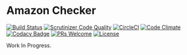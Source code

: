 # Amazon Checker

[![Build Status](https://scrutinizer-ci.com/g/kangoo13/amazon-checker/badges/build.png?b=master)](https://scrutinizer-ci.com/g/kangoo13/amazon-checker/build-status/master) [![Scrutinizer Code Quality](https://scrutinizer-ci.com/g/kangoo13/amazon-checker/badges/quality-score.png?b=master)](https://scrutinizer-ci.com/g/kangoo13/amazon-checker/?branch=master) [![CircleCI](https://circleci.com/gh/kangoo13/amazon-checker/tree/master.svg?style=svg)](https://circleci.com/gh/kangoo13/amazon-checker/tree/master) [![Code Climate](https://codeclimate.com/github/kangoo13/amazon-checker/badges/gpa.svg)](https://codeclimate.com/github/kangoo13/amazon-checker) [![Codacy Badge](https://api.codacy.com/project/badge/Grade/aa2adb7aac514da497b154d6ad37db3c)](https://www.codacy.com/app/kangoo13/amazon-checker) [![PRs Welcome](https://img.shields.io/badge/PRs-welcome-brightgreen.svg?style=flat)](http://makeapullrequest.com) [![License](https://img.shields.io/badge/License-Apache%202.0-blue.svg)](https://opensource.org/licenses/Apache-2.0)

Work In Progress.